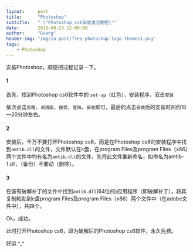```yaml
---
layout:     post
title:      "Photoshop"
subtitle:   " \"Photoshop_cs6安装激活教程\""
date:       2016-08-23 12:00:00
author:     "Guang"
header-img: "img/in-post/free-photoshop-logo-themes1.png"
tags:
    - Photoshop
---
```

安装Photoshop，顺便把过程记录一下。  

#### 1    
首先，找到Photoshop cs6软件中的  `set-up`（红色），安装程序，双击``安装``      

依次点击`忽略`、`试用版`、`接受`、`登陆`、`安装`即可，最后的点击``安装``后的安装时间约18—20分钟左右。      

#### 2      
安装后，千万不要打开Photoshop cs6，而是在Photoshop cs6的安装程序中找到`amtib.dll`的文件，文件默认在c盘，在program Files及program Files（x86）两个文件中均有名为`amtib.dll`的文件，先将此文件重新命名，如命名为amtib-1.dll，（备份）不要动（删除）。

#### 3      
在装有破解补丁的文件中找到`amtib.dll`(64位的)应用程序（即破解补丁），将其复制粘贴到c盘program Files及program Files（x86）两个文件中（在adobe文件中），共四个。

Ok，成功。  

此时打开Photoshop cs6，即为破解后的Photoshop cs6软件，永久免费。

好运 ^_^
